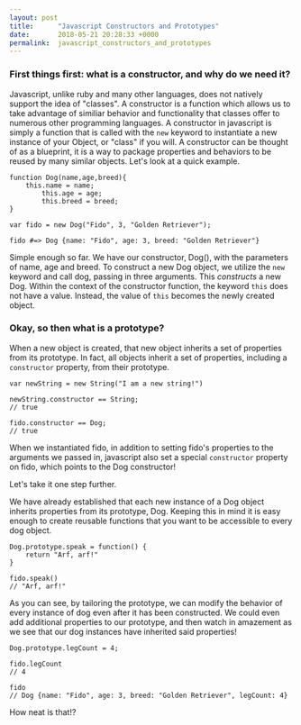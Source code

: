 ```yaml
---
layout: post
title:      "Javascript Constructors and Prototypes"
date:       2018-05-21 20:28:33 +0000
permalink:  javascript_constructors_and_prototypes
---
```



### First things first: what is a constructor, and why do we need it? 

Javascript, unlike ruby and many other languages, does not natively support the idea of "classes". A constructor is a function which allows us to take advantage of similiar behavior and functionality that classes offer to numerous other programming languages. A constructor in javascript is simply a function that is called with the `new` keyword to instantiate a new instance of your Object, or "class" if you will. A constructor can be thought of as a blueprint, it is a way to package properties and behaviors to be reused by many similar objects. Let's look at a quick example.

```
function Dog(name,age,breed){
    this.name = name;
		this.age = age;
		this.breed = breed;
}

var fido = new Dog("Fido", 3, "Golden Retriever");

fido #=> Dog {name: "Fido", age: 3, breed: "Golden Retriever"}
```
Simple enough so far. We have our constructor, Dog(), with the parameters of name, age and breed. To construct a new Dog object, we utilize the `new` keyword and call dog, passing in three arguments. This *constructs*  a new Dog. Within the context of the constructor function, the keyword `this` does not have a value. Instead, the value of `this` becomes the newly created object.

### Okay, so then what is a prototype?

When a new object is created, that new object inherits a set of properties from its prototype. In fact, all objects inherit a set of properties, including a `constructor` property, from their prototype.

```
var newString = new String("I am a new string!")

newString.constructor == String;                                             // true

fido.constructor == Dog;                                                              // true
```
When we instantiated fido, in addition to setting fido's properties to the arguments we passed in, javascript also set a special `constructor` property on fido, which points to the Dog constructor!

Let's take it one step further.

We have already established that each new instance of a Dog object inherits properties from its prototype, Dog. Keeping this in mind it is easy enough to create reusable functions that you want to be accessible to every dog object.

```
Dog.prototype.speak = function() {
    return "Arf, arf!"
}

fido.speak()                                                                                      // "Arf, arf!"
```

As you can see, by tailoring the prototype, we can modify the behavior of every instance of dog even after it has been constructed. We could even add additional properties to our prototype, and then watch in amazement as we see that our dog instances have inherited said properties!

```
Dog.prototype.legCount = 4;

fido.legCount                                                                                // 4

fido                                                                                                    
// Dog {name: "Fido", age: 3, breed: "Golden Retriever", legCount: 4}
```

How neat is that!?
